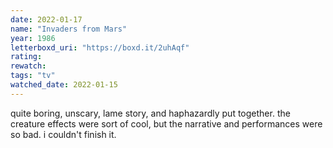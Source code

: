 ```yaml
---
date: 2022-01-17
name: "Invaders from Mars"
year: 1986
letterboxd_uri: "https://boxd.it/2uhAqf"
rating: 
rewatch: 
tags: "tv"
watched_date: 2022-01-15
---
```


quite boring, unscary, lame story, and haphazardly put together. the creature effects were sort of cool, but the narrative and performances were so bad. i couldn't finish it.
